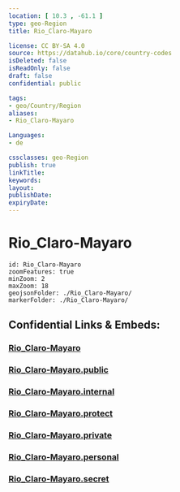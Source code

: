 ```yaml
---
location: [ 10.3 , -61.1 ] 
type: geo-Region
title: Rio_Claro-Mayaro

license: CC BY-SA 4.0
source: https://datahub.io/core/country-codes
isDeleted: false
isReadOnly: false
draft: false
confidential: public

tags:
- geo/Country/Region
aliases:
- Rio_Claro-Mayaro

Languages:
- de

cssclasses: geo-Region
publish: true
linkTitle: 
keywords: 
layout: 
publishDate: 
expiryDate: 
---
```


# Rio_Claro-Mayaro

```leaflet
id: Rio_Claro-Mayaro
zoomFeatures: true 
minZoom: 2 
maxZoom: 18
geojsonFolder: ./Rio_Claro-Mayaro/
markerFolder: ./Rio_Claro-Mayaro/
```


## Confidential Links & Embeds: 

### [Rio_Claro-Mayaro](/_Standards/Earth/Continent/America~Caribbean/Trinidad_and_Tobago~Islands/Regions~Trinidad-Tobago/Rio_Claro-Mayaro.md) 

### [Rio_Claro-Mayaro.public](/_public/Earth/Continent/America~Caribbean/Trinidad_and_Tobago~Islands/Regions~Trinidad-Tobago/Rio_Claro-Mayaro.public.md) 

### [Rio_Claro-Mayaro.internal](/_internal/Earth/Continent/America~Caribbean/Trinidad_and_Tobago~Islands/Regions~Trinidad-Tobago/Rio_Claro-Mayaro.internal.md) 

### [Rio_Claro-Mayaro.protect](/_protect/Earth/Continent/America~Caribbean/Trinidad_and_Tobago~Islands/Regions~Trinidad-Tobago/Rio_Claro-Mayaro.protect.md) 

### [Rio_Claro-Mayaro.private](/_private/Earth/Continent/America~Caribbean/Trinidad_and_Tobago~Islands/Regions~Trinidad-Tobago/Rio_Claro-Mayaro.private.md) 

### [Rio_Claro-Mayaro.personal](/_personal/Earth/Continent/America~Caribbean/Trinidad_and_Tobago~Islands/Regions~Trinidad-Tobago/Rio_Claro-Mayaro.personal.md) 

### [Rio_Claro-Mayaro.secret](/_secret/Earth/Continent/America~Caribbean/Trinidad_and_Tobago~Islands/Regions~Trinidad-Tobago/Rio_Claro-Mayaro.secret.md)

